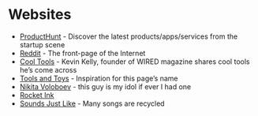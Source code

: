 # Websites

* [ProductHunt](http://leovogel.com/links/r) - Discover the latest products/apps/services from the startup scene
* [Reddit](http://leovogel.com/links/s) - The front-page of the Internet
* [Cool Tools](http://kk.org/cooltools) - Kevin Kelly, founder of WIRED magazine shares cool tools he’s come across
* [Tools and Toys](http://toolsandtoys.net) - Inspiration for this page’s name
* [Nikita Voloboev](https://wiki.nikitavoloboev.xyz) - this guy is my idol if ever I had one
* [Rocket Ink](http://rocketink.net)
* [Sounds Just Like](http://soundsjustlike.com) - Many songs are recycled

